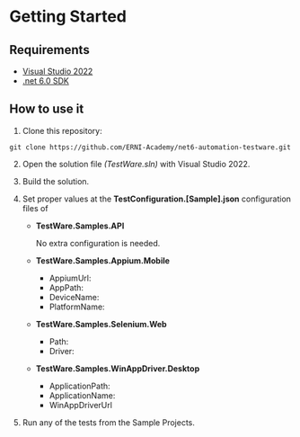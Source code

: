 # Getting Started

## Requirements
- [Visual Studio 2022](https://visualstudio.microsoft.com/vs/)
- [.net 6.0 SDK](https://dotnet.microsoft.com/en-us/download/dotnet/6.0)

## How to use it
1. Clone this repository:
```
git clone https://github.com/ERNI-Academy/net6-automation-testware.git
```
2. Open the solution file *(TestWare.sln)* with Visual Studio 2022.
3. Build the solution.
4. Set proper values at the **TestConfiguration.[Sample].json** configuration files of 
    - **TestWare.Samples.API**
    
        No extra configuration is needed.

    - **TestWare.Samples.Appium.Mobile**
        - AppiumUrl: 
        - AppPath:
        - DeviceName:
        - PlatformName:

    - **TestWare.Samples.Selenium.Web**
        - Path:
        - Driver:

    - **TestWare.Samples.WinAppDriver.Desktop**
        - ApplicationPath:
        - ApplicationName:
        - WinAppDriverUrl

4. Run any of the tests from the Sample Projects.